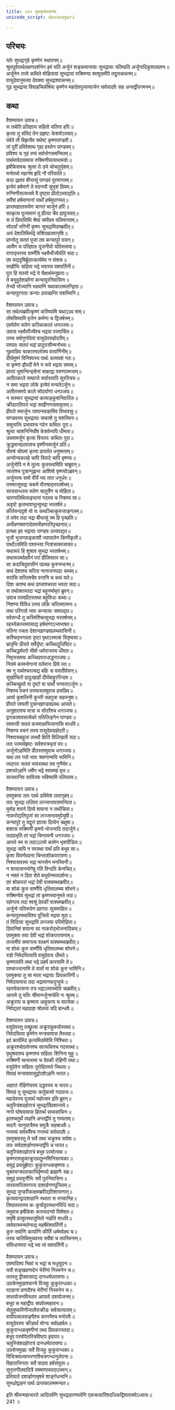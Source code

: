 ```yaml
---
title: २४१ सुभद्राश्वासनम्
unicode_script: devanagari

---
```

## परिचयः

यतेः सुभद्रागृहे कृष्णेन स्थापनम्॥  
श्रुतपूर्वपार्थलक्षणदर्शनेन इमं यतिं अर्जुनं शङ्कमानायाः सुभद्रायाः यतिम्प्रति अर्जुनादिकुशलप्रश्नः॥  
अर्जुनेन तत्त्वे कथिते मोहितायां सुभद्रायां रुक्मिण्या श्वश्रूसमीपे तद्वृत्तकथनम्॥  
वासुदेवानुमत्या देवक्या सुभद्राश्वासनम्॥  
गूढं सुभद्राया विवाहचिकीर्षया कृष्णेन महादेवपूजाव्याजेन सर्वयादवैः सह अन्तर्द्वीपगमनम्॥  

## कथा

वैशम्पायन उवाच॥  
स तथेति प्रतिज्ञाय सहितो यतिना हरिः॥  
कृत्वा तु संविदं तेन प्रहृष्टः केशवोऽभवत्॥  
पर्वते तौ विहृत्यैव यथेष्टं कृष्णपाण्डवौ॥  
तां पुरीं प्रविवेशाथ गृह्य हस्तेन पाण्डवम्॥  
प्रविश्य च गृहं रम्यं सर्वभोगसमन्वितम्॥  
पार्थमावेदयामास रुक्मिणीसत्यभामयोः॥  
हृषीकेशवचः श्रुत्वा ते उभे चोचतुर्भृशम्॥  
मनोरथो महानेष हृदि नौ परिवर्तते॥  
कदा द्रक्षाव बीभत्सुं पाण्डवं पुरमागतम्॥  
इत्येवं हर्षमाणे ते वदन्त्यौ सुभृशं प्रियम्॥  
रुग्मिणीसत्यभामे वै दृष्ट्वा प्रीतोऽभवद्यतिः॥  
सर्वेषां हर्षमाणानां पार्थो हर्षमुपागमत्॥  
प्राप्तमज्ञातरूपेण चागतं चार्जुनं हरिः॥  
सत्कृत्य पूज्यमानं तु प्रीत्या चैव ह्यपूजयत्॥  
स तं प्रियातिथिं श्रेष्ठं समीक्ष्य यतिमागतम्॥  
सोदर्यां भगिनीं कृष्णः सुभद्रामिदमब्रवीत्॥  
अयं देशातिथिर्भद्रे संशितव्रतवानृषिः॥  
प्राप्नोतु सततं पूजां तव कन्यापुरे वसन्॥  
आर्येण च परिज्ञातः पूजनीयो यतिस्त्वया॥  
रागाद्भरस्व वार्ष्णेयि भक्ष्यैर्भोज्यैर्यतिं सदा॥  
एष यद्यदृषिर्ब्रूयात्कार्यमेव न संशयः॥  
सखीभिः सहिता भद्रे भवास्य वशवर्तिनी॥  
पुरा हि यतयो भद्रे ये भैक्षार्थमनुव्रताः॥  
ते बभूवुर्दशार्हाणां कन्यापुरनिवासिनः॥  
तेभ्यो भोज्यानि भक्ष्याणि यथाकालमतन्द्रिताः॥  
कन्यापुरगताः कन्याः प्रयच्छन्ति यशस्विनि॥  

वैशम्पायन उवाच॥  
सा तथेत्यब्रवीत्कृष्णं करिष्यामि यथाऽऽथ माम्॥  
तोषयिष्यामि वृत्तेन कर्मणा च द्विजर्षभम्॥  
एवमेतेन रूपेण कञ्चित्कालं धनञ्जयः॥  
उवास भक्ष्यैर्भोज्यैश्च भद्रया परमार्चितः॥  
तस्य सर्वगुणोपेतां वासुदेवसहोदरीम्॥  
पश्यतः सततं भद्रां प्रादुरासीन्मनोभवः॥  
गूहयन्निव चाकारमालोक्य वरवर्णिनीम्॥  
दीर्घमुष्णं विनिश्वस्य पार्थः कामवशं गतः॥  
स कृष्णां द्रौपदीं मेने न रूपे भद्रया समाम्॥  
प्राप्तां भूमान्विन्द्रसेनां साक्षाद्वा वरुणात्मजाम्॥  
अतीतकाले सम्प्राप्ते सर्वास्तापि सुरस्त्रियः॥  
न समा भद्रया लोके इत्येवं मन्यतेऽर्जुनः॥  
अतीतसमये काले सोदर्याणां धनञ्जयः॥  
न सस्मार सुभद्रायां कामाङ्कुशनिवारितः॥  
क्रीडारतिपरां भद्रां सखीगणसमावृताम्॥  
प्रीयते स्मार्जुनः पश्यन्स्वाहामिव विभावसुः॥  
पाण्डवस्य सुभद्रायाः सकाशे तु यशस्विनः॥  
समुत्पत्तिः प्रभावश्च गदेन कथितः पुरा॥  
श्रुत्वा चाशनिनिर्घोषं केशवेनापि धीमता॥  
उपमामर्जुनं कृत्वा विस्तरः कथितः पुरा॥  
क्रुद्धमानप्रलापश्च वृष्णीनामर्जुनं प्रति॥  
पौरुषं चोपमां कृत्वा प्रावर्तत धनुष्मताम्॥  
अन्योन्यकलहे चापि विवादे चापि वृष्णयः॥  
अर्जुनोपि न मे तुल्यः कुतस्त्वमिति चाब्रुवन्॥  
जातांश्च पुत्रान्गृह्णन्त आशिषो वृष्णयोऽब्रवन्॥  
अर्जुनस्य समो वीर्ये भव तात धनुर्धरः॥  
तस्मात्सुभद्रा चकमे पौरुषाद्भरतर्षभम्॥  
सत्यसन्धस्य रूपेण चातुर्येण च मोहिता॥  
चारणातिथिसङ्घानां गदस्य च निशम्य सा॥  
अदृष्टे कृतभावाभूत्सुभद्रा भरतर्षभे॥  
कीर्तयन्ददृशे यो यः कथञ्चित्कुरुजाङ्गलम्॥  
तं तमेव तदा भद्रा बीभत्सुं स्म हि पृच्छति॥  
अभीक्ष्णश्रवणादेवमभीक्ष्णपरिपृच्छनात्॥  
प्रत्यक्ष इव भद्रायाः पाण्डवः प्रत्यपद्यत॥  
भुजौ भुजगसङ्काशौ ज्याघातेन किणीकृतौ॥  
पार्थोऽयमिति पश्यन्त्या निःशंसयमजायत॥  
यथारूपं हि शुश्राव सुभद्रा भरतर्षभम्॥  
तथारूपमवेक्ष्यैनं परां प्रीतिमवाप सा॥  
सा कदाचिदुपासीनं पप्रच्छ कुरुनन्दनम्॥  
कथं देशाश्च चरिता नानाजनपदाः कथम्॥  
सरांसि सरितश्चैव वनानि च कथं यते॥  
दिशः काश्च कथं प्राप्ताश्चरता भवता सदा॥  
स तथोक्तस्तदा भद्रां बहुनर्मामृतं ब्रुवन्॥  
उवाच परमप्रीतस्तथा बहुविधाः कथाः॥  
निशण्य विविधं तस्य लोके चरितमात्मनः॥  
तथा परिगतो भावः कन्यायाः समपद्यत॥  
पर्वसन्धौ तु कस्मिंश्चित्सुभद्रा भरतर्षभम्॥  
रहस्येकान्तमासाद्य हर्षमाणाऽभ्यभाषत॥  
यतिना रचता देशान्खाण्डवप्रस्थवासिनी॥  
कश्चिद्भगवता दृष्टा पृथाऽस्माकं पितृष्वसा॥  
भ्रातृभिः प्रीयते सर्वैर्दृष्टः कच्चिद्युधिष्ठिरः॥  
कच्चिद्धर्मपरो भीमो धर्मराजस्य धीमतः॥  
निवृत्तसमयः कच्चिदपराधाद्धनञ्जयः॥  
नियमे कामभोगानां वर्तमानः प्रिये रतः॥  
क्व नु पार्थश्चरत्यद्य बहिः स वसतीर्वसन्॥  
सुखोचितो ह्यदुःखार्हो दीर्घबाहुररिन्दमः॥  
कच्चिच्छ्रुतो वा दृष्टो वा पार्थो भगवताऽर्जुनः॥  
निशम्य वचनं तस्यास्तामुवाच हसन्निव॥  
आर्या कुशलिनी कुन्ती सहपुत्रा सहस्नुषा॥  
प्रीयते पश्यती पुत्रान्खाण्डवप्रस्थ आसते॥  
अनुज्ञातश्च मात्रा च सोदरैश्च धनञ्जयः॥  
द्वारकामावसत्येको यतिलिङ्गेन पाण्डवः॥  
पश्यन्ती सततं कस्मान्नाभिजानासि माधवि॥  
निशण्य वचनं तस्य वासुदेवसहोदरी॥  
निश्वासबहुला तस्थौ क्षितिं विलिखती तदा॥  
ततः परमसंहृष्टः सर्वशस्त्रभृतां वरः॥  
अर्जुनोऽहमिति प्रीतस्तामुवाच धनञ्जयः॥  
यथा तव गतो भावः श्रवणान्मयि भामिनि॥  
त्वद्गतः सततं भावस्तथा तव गुणैर्मम॥  
प्रशस्तेऽहनि धर्मेण भद्रे स्वयमहं वृतः॥  
सत्यवानिव सावित्र्या भविष्यामि पतिस्तव॥  

वैशम्पायन उवाच॥  
एवमुक्त्वा ततः पार्थः प्रविवेश लतागृहम्॥  
ततः सुभद्रा ललिता लज्जाभावसमन्विता॥  
मुमोह शयने दिव्ये शयाना न तथोचिता॥  
नाकरोद्यतिपूजां सा लज्जाभावमुपेयुषी॥  
कन्यापुरे तु यद्वृत्तं ज्ञात्वा दिव्येन चक्षुषा॥  
शशास रुक्मिणीं कृष्णो भोजनादि तदार्जुने॥  
तदाप्रभृति तां भद्रां चिन्तयन्वै धनञ्जयः॥  
आस्ते स्म स तदाऽऽरामे कामेन भृशपीडितः॥  
सुभद्रा चापि न स्वस्था पार्थं प्रति बभूव सा॥  
कृशा विवर्णवदना चिन्ताशोकपरायणा॥  
निश्वासपरमा भद्रा मानसेन मनस्विनी॥  
न शय्यासनभोगेषु रतिं विन्दति केनचित्॥  
न नक्तं न दिवा शेते बभूवोन्मत्तदर्शना॥  
एवं शोकपरां भद्रां देवी वाक्यमथाब्रवीत्॥  
मा शोकं कुरु वार्ष्णेयि धृतिमालम्ब्य शोभने॥  
रुक्मिण्येवं सुभद्रां तां कृष्णस्यानुमते तदा॥  
रहोगत्य तदा श्वश्रूं देवकीं वाक्यमब्रवीत्॥  
अर्जुनो यतिरूपेण ह्यागतः सुसमाहितः॥  
कन्यापुरमथाविश्य पूजितो भद्रया मुदा॥  
तं विदित्वा सुभद्रापि लज्जया परिमोहिता॥  
दिवानिशं शयाना सा नाकरोद्भोजनादिकम्॥  
एवमुक्ता तया देवी भद्रां शोकपरायणाम्॥  
तत्समीपं समागत्य श्लक्ष्णं वाक्यमथाब्रवीत्॥  
मा शोकं कुरु वार्ष्णेयि धृतिमालम्ब्य शोभने॥  
राज्ञे निवेदयित्वापि वसुदेवाय धीमते॥  
कृष्णायापि तथा भद्रे प्रहर्षं कारयामि ते॥  
पश्चाज्जानामि ते वार्तां मा शोकं कुरु भामिनि॥  
एवमुक्त्वा तु सा माता भद्रायाः प्रियकारिणी॥  
निवेदयामास तदा भद्रामानकदुन्दुभेः॥  
रहस्येकासना तत्र भद्राऽस्वस्थेति चाब्रवीत्॥  
आरामे तु यतिः श्रीमानर्जुनश्चेति नः श्रुतम्॥  
अक्रूराय च कृष्माय आहुकाय च सात्येकः॥  
निवेद्यतां महाप्राज्ञ श्रोतव्यं यदि बान्धवैः॥  

वैशम्पायन उवाच॥  
वसुदेवस्तु तच्छ्रुत्वा अक्रूराहुकयोस्तथा॥  
निवेदयित्वा कृष्णेन मन्त्रयामास तैस्तदा॥  
इदं कार्यमिदं कृत्यमिदमेवेति निश्चितः॥  
अक्रूरश्चोग्रसेनश्च सात्यकिश्च गदस्तथा॥  
पृथुश्रवाश्च कृष्णश्च सहिताः शिनिना मुहुः॥  
रुक्मिणी सत्यभामा च देवकी रोहिणी तथा॥  
वसुदेवेन सहिताः पुरोहितमते स्थिताः॥  
विवाहं मन्त्रयामासुर्द्वादशेऽहनि भारत॥  

अज्ञातं रौहिणेयस्य उद्धवस्य च भारत॥  
विवाहं तु सुभद्रायाः कर्तुकामो गदाग्रजः॥  
महादेवस्य पूजार्थं महोत्सव इति ब्रुवन्॥  
चतुस्त्रिंशदहोरात्रं सुभद्रार्तिप्रशान्तये॥  
नगरे घोषयामास हितार्थं सव्यसाचिनः॥  
इतश्चतुर्थे त्वहनि अन्तर्द्वीपं तु गम्यताम्॥  
सदारैः सानुयात्रैश्च सपुत्रैः सहबाधवैः॥  
गन्तव्यं सर्ववर्मैश्च गन्तव्यं सर्वयादवैः॥  
एवमुक्तास्तु ते सर्वे तथा चक्रुश्च सर्वशः॥  
ततः सर्वदशार्हाणामन्तर्द्वीपे च भारत॥  
चतुस्त्रिंशदहोरात्रं बभूव परमोत्सवः॥  
कृष्णरामाहुकाक्रूरप्रद्युम्नशिनिसत्यकाः॥  
समुद्रं प्रययुर्हृष्टाः कुकुरान्धकवृष्णयः॥  
युक्तयन्त्रपताकाभिर्वृष्णयो ब्राह्मणैः सह॥  
समुद्रं प्रययुर्नौभिः सर्वे पुरनिवासिनः॥  
ततस्त्वरितमागत्य दाशार्हगणपूजितम्॥  
सुभद्रा पुण्डरीकाक्षमब्रवीद्यतिशासनात्॥  
कृत्यवान्द्वादशाहानि स्थाता स भगवानिह॥  
तिष्ठतस्तस्य कः कुर्यादुपस्थानविधिं सदा॥  
तमुवाच हृषीकेशः कस्त्वदन्यो विशेषतः॥  
तमृषिं प्रत्युपस्थातुमितो नार्हति माधवि॥  
त्वमेवास्मन्मतेनाद्य महर्षेर्वशवर्तिनी॥  
कुरु सर्वाणि कार्याणि कीर्तिं धर्ममवेक्ष्य च॥  
तस्य चातिथिमुख्यस्य सर्वेषां च तपस्विनाम्॥  
संविधानपरा भद्रे भव त्वं वशवर्तिनी॥  

वैशम्पायन उवाच॥  
एवमादिश्य भिक्षां च भद्रां च मधुसूदनः॥  
ययौ शङ्खप्रणादेन भेरीणां निस्वनेन च॥  
ततस्तु द्वीपमासाद्य दानधर्मपरायणाः॥  
उग्रसेनमुखाश्चान्ये विजहुः कुकुरान्धकाः॥  
पटहानां प्रणादैश्च भेरीणां निस्वनेन च॥  
सप्तयोजनविस्तार आयतो दशयोजनम्॥  
बभूव स महाद्वीपः सपर्वतमहावनः॥  
सेतुपुष्करिणीजालैराक्रीडः सर्वसात्वताम्॥  
वापीपल्वलसङ्घैश्च काननैश्च मनोरमैः॥  
वासुदेवस्य क्रीडार्थं योग्यः सर्वप्रहर्षतः॥  
कुकुरान्धकवृष्णीनां तथा प्रियकरस्तदा॥  
बभूव परमोपेतस्त्रिविष्टप इवापरः॥  
चतुस्त्रिंशदहोरात्रं दानधर्मपरायणाः॥  
उग्रसेनमुखाः सर्वे विजहुः कुकुरान्धकाः॥  
विचित्रमाल्याभरणाश्चित्रगन्धानुलेपनाः॥  
विहाराभिगताः सर्वे यादवा हर्षसंयुताः॥  
सुनृत्तगीतवादित्रै रममाणास्तदाऽभवन्॥  
प्रतियाते दशार्हाणामृषभे शार्ङ्गधन्वनि॥  
सुभध्रोद्वाहनं पार्थः प्राप्तकालममन्यत॥  

इति श्रीमन्महाभारते आदिपर्वणि सुभद्राहरणपर्वणि एकचत्वारिंशदधिकद्विशततमोऽध्यायः॥  
241 ॥  